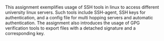 This assignment exemplifies usage of SSH tools in linux to access different university linux servers. Such tools include SSH-agent, SSH keys for authentication, and a config file for multi hopping servers and automatic authentication. The assignment also introduces the usage of GPG verification tools to export files with a detached signature and a corresponding key. 